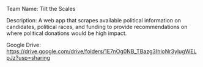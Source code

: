 Team Name: Tilt the Scales 

Description: A web app that scrapes available political information on candidates, political races, and funding to provide recommendations on where political donations would be high impact.

Google Drive: https://drive.google.com/drive/folders/1E7nOg0NB_TBazg3IhloNr3ylugWELpJz?usp=sharing
